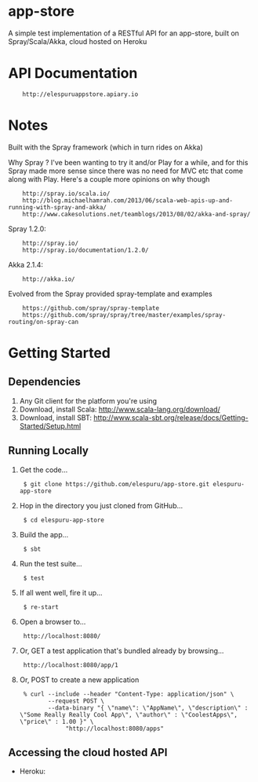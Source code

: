 app-store
===========

A simple test implementation of a RESTful API for an app-store, built on Spray/Scala/Akka, cloud hosted on Heroku


# API Documentation #

        http://elespuruappstore.apiary.io

# Notes #

Built with the Spray framework (which in turn rides on Akka)

Why Spray ? I've been wanting to try it and/or Play for a while, and for this Spray made more sense since there
was no need for MVC etc that come along with Play. Here's a couple more opinions on why though

        http://spray.io/scala.io/
        http://blog.michaelhamrah.com/2013/06/scala-web-apis-up-and-running-with-spray-and-akka/
        http://www.cakesolutions.net/teamblogs/2013/08/02/akka-and-spray/

Spray 1.2.0:

        http://spray.io/
        http://spray.io/documentation/1.2.0/

Akka 2.1.4:

        http://akka.io/

Evolved from the Spray provided spray-template and examples

        https://github.com/spray/spray-template
        https://github.com/spray/spray/tree/master/examples/spray-routing/on-spray-can


# Getting Started #
## Dependencies ##
1. Any Git client for the platform you're using
2. Download, install Scala: http://www.scala-lang.org/download/
3. Download, install SBT: http://www.scala-sbt.org/release/docs/Getting-Started/Setup.html


## Running Locally ##
1. Get the code...

        $ git clone https://github.com/elespuru/app-store.git elespuru-app-store

2. Hop in the directory you just cloned from GitHub...

        $ cd elespuru-app-store

3. Build the app...

        $ sbt

4. Run the test suite...

        $ test

5. If all went well, fire it up...

        $ re-start

6. Open a browser to...

        http://localhost:8080/

6. Or, GET a test application that's bundled already by browsing...

        http://localhost:8080/app/1

7. Or, POST to create a new application

        % curl --include --header "Content-Type: application/json" \
               --request POST \
               --data-binary "{ \"name\": \"AppName\", \"description\" : \"Some Really Really Cool App\", \"author\" : \"CoolestApps\", \"price\" : 1.00 }" \
                    "http://localhost:8080/apps"


## Accessing the cloud hosted API ##
* Heroku: